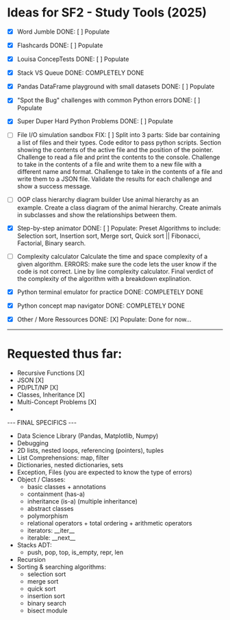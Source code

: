 # Ideas for SF2 - Study Tools (2025)

- [X] Word Jumble
DONE: [ ] Populate


- [X] Flashcards
DONE: [ ] Populate


- [X] Louisa ConcepTests
DONE: [ ] Populate


- [X] Stack VS Queue
DONE: COMPLETELY DONE 


- [X] Pandas DataFrame playground with small datasets
DONE: [ ] Populate

- [X] "Spot the Bug" challenges with common Python errors
DONE: [ ] Populate


- [X] Super Duper Hard Python Problems
DONE: [ ] Populate


- [ ] File I/O simulation sandbox
FIX: [ ]
Split into 3 parts:
Side bar containing a list of files and their types.
Code editor to pass python scripts.
Section showing the contents of the active file and the position of the pointer.
Challenge to read a file and print the contents to the console.
Challenge to take in the contents of a file and write them to a new file with a different name and format.
Challenge to take in the contents of a file and write them to a JSON file.
Validate the results for each challenge and show a success message.


- [ ] OOP class hierarchy diagram builder
Use animal hierarchy as an example.
Create a class diagram of the animal hierarchy.
Create animals in subclasses and show the relationships between them.


- [X] Step-by-step animator
DONE: [ ] Populate: Preset Algorithms to include: Selection sort, Insertion sort, Merge sort, Quick sort || Fibonacci, Factorial, Binary search.

- [ ] Complexity calculator
Calculate the time and space complexity of a given algorithm.
ERRORS: make sure the code lets the user know if the code is not correct.
Line by line complexity calculator.
Final verdict of the complexity of the algorithm with a breakdown explination.


- [X] Python terminal emulator for practice
DONE: COMPLETELY DONE


- [X] Python concept map navigator
DONE: COMPLETELY DONE


- [X] Other / More Ressources
DONE: [X] Populate: Done for now...


---



# Requested thus far:
- Recursive Functions [X]
- JSON [X]
- PD/PLT/NP [X]
- Classes, Inheritance [X]
- Multi-Concept Problems [X]
- 




--- FINAL SPECIFICS ---

- Data Science Library (Pandas, Matplotlib, Numpy)
- Debugging
- 2D lists, nested loops, referencing (pointers), tuples
- List Comprehensions: map, filter
- Dictionaries, nested dictionaries, sets
- Exception, Files (you are expected to know the type of errors)
- Object / Classes:
  - basic classes + annotations
  - containment (has-a)
  - inheritance (is-a) (multiple inheritance)
  - abstract classes
  - polymorphism
  - relational operators + total ordering + arithmetic operators
  - iterators: \_\_iter\_\_
  - iterable: \_\_next\_\_
- Stacks ADT: 
  - push, pop, top, is_empty, repr, len
- Recursion
- Sorting & searching algorithms:
  - selection sort
  - merge sort
  - quick sort
  - insertion sort
  - binary search
  - bisect module